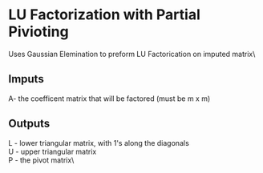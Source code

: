 # LU Factorization with Partial Pivioting
Uses Gaussian Elemination to preform LU Factorication on imputed matrix\
## Imputs
A- the coefficent matrix that will be factored (must be m x m)
## Outputs
L - lower triangular matrix, with 1's along the diagonals\
U - upper triangular matrix\
P - the pivot matrix\
